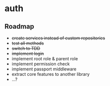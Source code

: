 # auth

## Roadmap

- ~~create services instead of custom repositories~~
- ~~test all methods~~
- ~~switch to TDD~~
- ~~implement login~~
- implement root role & parent role
- implement permission check
- implement passport middleware
- extract core features to another library
- ...?
